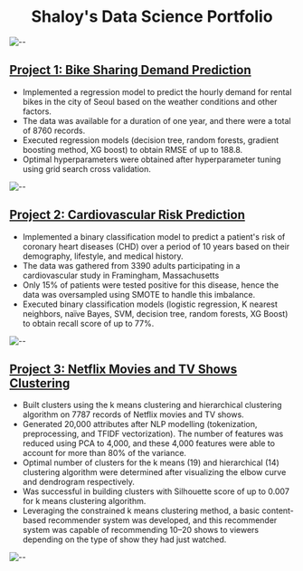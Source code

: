 <h1 align="center"> Shaloy's Data Science Portfolio</h1>

![--](https://raw.githubusercontent.com/andreasbm/readme/master/assets/lines/rainbow.png)

## [Project 1: Bike Sharing Demand Prediction](https://github.com/shaloy-lewis/bike_sharing_demand_prediction)
* Implemented a regression model to predict the hourly demand for rental bikes in the city of Seoul based on the weather conditions and other factors.
* The data was available for a duration of one year, and there were a total of 8760 records. 
* Executed regression models (decision tree, random forests, gradient boosting method, XG boost) to obtain RMSE of up to 188.8.
* Optimal hyperparameters were obtained after hyperparameter tuning using grid search cross validation.

![--](https://raw.githubusercontent.com/andreasbm/readme/master/assets/lines/rainbow.png)

## [Project 2: Cardiovascular Risk Prediction](https://github.com/shaloy-lewis/cardiovascular_risk_prediction)
* Implemented a binary classification model to predict a patient's risk of coronary heart diseases (CHD) over a period of 10 years based on their demography, lifestyle, and medical history.
* The data was gathered from 3390 adults participating in a cardiovascular study in Framingham, Massachusetts
* Only 15% of patients were tested positive for this disease, hence the data was oversampled using SMOTE to handle this imbalance.
* Executed binary classification models (logistic regression, K nearest neighbors, naïve Bayes, SVM, decision tree, random forests, XG Boost) to obtain recall score of up to 77%.

![--](https://raw.githubusercontent.com/andreasbm/readme/master/assets/lines/rainbow.png)

## [Project 3: Netflix Movies and TV Shows Clustering](https://github.com/shaloy-lewis/Netflix_movies_and_tv_shows_clustering)
* Built clusters using the k means clustering and hierarchical clustering algorithm on 7787 records of Netflix movies and TV shows.
* Generated 20,000 attributes after NLP modelling (tokenization, preprocessing, and TFIDF vectorization). The number of features was reduced using PCA to 4,000, and these 4,000 features were able to account for more than 80% of the variance.
* Optimal number of clusters for the k means (19) and hierarchical (14) clustering algorithm were determined after visualizing the elbow curve and dendrogram respectively.
* Was successful in building clusters with Silhouette score of up to 0.007 for k means clustering algorithm.
* Leveraging the constrained k means clustering method, a basic content-based recommender system was developed, and this recommender system was capable of recommending 10–20 shows to viewers depending on the type of show they had just watched.

![--](https://raw.githubusercontent.com/andreasbm/readme/master/assets/lines/rainbow.png)
